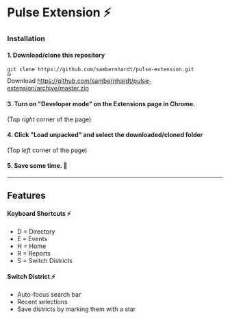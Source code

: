 # Pulse Extension ⚡️

### Installation

#### 1. Download/clone this repository  
`git clone https://github.com/sambernhardt/pulse-extension.git`  
<sub><sup>or</sup></sub>  
Download https://github.com/sambernhardt/pulse-extension/archive/master.zip

#### 3. Turn on "Developer mode" on the Extensions page in Chrome.
(Top *right* corner of the page)

#### 4. Click "Load unpacked" and select the downloaded/cloned folder
(Top *left* corner of the page)

#### 5. Save some time. 💪

---

## Features
#### Keyboard Shortcuts ⚡️
- D = Directory  
- E = Events  
- H = Home  
- R = Reports  
- S = Switch Districts

#### Switch District ⚡️
- Auto-focus search bar
- Recent selections
- Save districts by marking them with a star